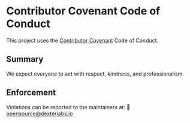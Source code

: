 # Contributor Covenant Code of Conduct

This project uses the [Contributor Covenant](https://www.contributor-covenant.org/) Code of Conduct.

## Summary

We expect everyone to act with respect, kindness, and professionalism.

## Enforcement

Violations can be reported to the maintainers at:
📧 opensource@dexterlabs.io

